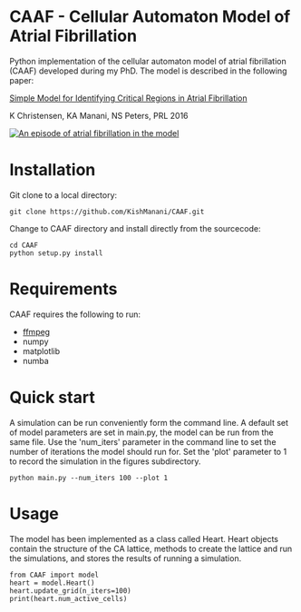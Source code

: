 # CAAF - Cellular Automaton Model of Atrial Fibrillation
Python implementation of the cellular automaton model of atrial fibrillation
(CAAF) developed during my PhD. The model is described in the following paper:

[Simple Model for Identifying Critical Regions in Atrial Fibrillation](https://journals.aps.org/prl/abstract/10.1103/PhysRevLett.114.028104)

K Christensen, KA Manani, NS Peters, PRL 2016

[![An episode of atrial fibrillation in the model](https://img.youtube.com/vi/a-uq-mvUqCM/0.jpg)](https://www.youtube.com/watch?v=a-uq-mvUqCM)



# Installation

Git clone to a local directory:

    git clone https://github.com/KishManani/CAAF.git

Change to CAAF directory and install directly from the sourcecode:

    cd CAAF
    python setup.py install

# Requirements
CAAF requires the following to run:
* [ffmpeg](https://www.ffmpeg.org/download.html)
* numpy
* matplotlib
* numba


# Quick start
A simulation can be run conveniently form the command line. A default set of model parameters are set in main.py, the model can be run from
the same file. Use the 'num_iters' parameter in the command line to set the number of iterations
the model should run for. Set the 'plot' parameter to 1 to record the simulation in the figures subdirectory.

    python main.py --num_iters 100 --plot 1

# Usage
The model has been implemented as a class called Heart. Heart objects contain
the structure of the CA lattice, methods to create the lattice and run the simulations,
and stores the results of running a simulation.

    from CAAF import model
    heart = model.Heart()
    heart.update_grid(n_iters=100)
    print(heart.num_active_cells)

